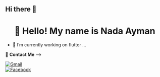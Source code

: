 ## Hi there 👋

<h1 align="center">👋 Hello! My name is Nada Ayman</h1>

<p align="center">



- 🔭 I’m currently working on flutter ...
 
 📧 **Contact Me**  -->

[![Gmail](https://img.shields.io/badge/Gmail-%23D14836.svg?style=flat&logo=gmail&logoColor=white)](mailto:nada.ayman.elsayed95@gmail.com)  
[![Facebook](https://img.shields.io/badge/Facebook-%231877F2.svg?style=flat&logo=facebook&logoColor=white)](https://www.facebook.com/nadakotb290/)
